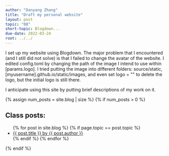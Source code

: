 ```yaml
---
author: "Danyang Zhang"
title: "Draft my personal website"
layout: post
topic: "08"
short-topic: Blogdown...
due-date: 2022-03-24
root: ../../
---
```


I set up my website using Blogdown. The major problem that I encountered (and I still did not solve) is that I failed to change the avatar of the website. I edited config.toml by changing the path of the image I intend to use within [params.logo]. I tried putting the image into different folders: source/static, [myusername].github.io/static/images, and even set logo = "" to delete the logo, but the initial logo is still there.

I anticipate using this site by putting brief descriptions of my work on it.


{% assign num_posts = site.blog | size %}
{% if num_posts > 0 %}
## Class posts:

<ul>
{% for post in site.blog %}
  {% if page.topic == post.topic %}
  <li><a href="{{ post.url }}">{{ post.title }} by {{ post.author }}</a></li>
  {% endif %}
{% endfor %}
</ul>
{% endif %}
